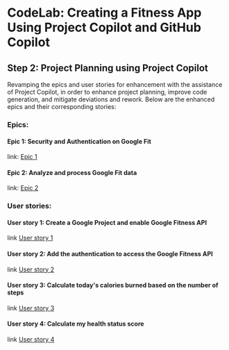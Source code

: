 # CodeLab: Creating a Fitness App Using Project Copilot and GitHub Copilot
## Step 2: Project Planning using Project Copilot
Revamping the epics and user stories for enhancement with the assistance of Project Copilot, in order to enhance project planning, improve code generation, and mitigate deviations and rework.
Below are the enhanced epics and their corresponding stories:

### Epics:
#### Epic 1: Security and Authentication on Google Fit
link: [Epic 1](/step2-project-copilot-project/jira/epic-fit-1.md)

#### Epic 2: Analyze and process Google Fit data
link: [Epic 2](/step2-project-copilot-project/jira/epic-fit-2.md)

### User stories:

#### User story 1: Create a Google Project and enable Google Fitness API
link [User story 1](/step2-project-copilot-project/jira/user-story-fit-3.md)

#### User story 2: Add the authentication to access the Google Fitness API
link [User story 2](/step2-project-copilot-project/jira/user-story-fit-4.md)

#### User story 3: Calculate today's calories burned based on the number of steps
link [User story 3](/step2-project-copilot-project/jira/user-story-fit-5.md)

#### User story 4: Calculate my health status score
link [User story 4](/step2-project-copilot-project/jira/user-story-fit-6.md)